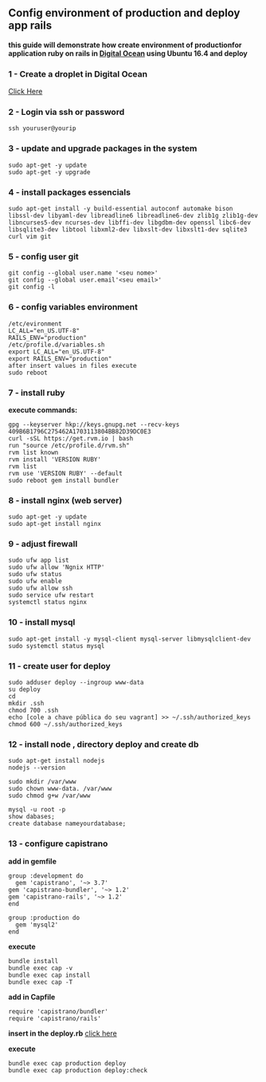 ## Config environment of production and deploy app rails
**this guide will demonstrate how create environment of productionfor application ruby on rails in [Digital Ocean](https://www.digitalocean.com) using Ubuntu 16.4 and deploy**

### 1 - Create a droplet in Digital Ocean
[Click Here](https://www.digitalocean.com/pricing/#droplet)

### 2 - Login via ssh or password
	ssh youruser@yourip

### 3 - update and upgrade packages in the system 
	
	sudo apt-get -y update 
	sudo apt-get -y upgrade 
	

### 4 - install packages essencials
	
	sudo apt-get install -y build-essential autoconf automake bison libssl-dev libyaml-dev libreadline6 libreadline6-dev zlib1g zlib1g-dev libncurses5-dev ncurses-dev libffi-dev libgdbm-dev openssl libc6-dev libsqlite3-dev libtool libxml2-dev libxslt-dev libxslt1-dev sqlite3 curl vim git
	

### 5 - config user git
    
    git config --global user.name '<seu nome>'
    git config --global user.email'<seu email>'
    git config -l

### 6 - config variables environment 
	
	/etc/evironment
	LC_ALL="en_US.UTF-8"
	RAILS_ENV="production"     
	/etc/profile.d/variables.sh
	export LC_ALL="en_US.UTF-8"
	export RAILS_ENV="production"	
	after insert values in files execute 
	sudo reboot

### 7 - install ruby
  
**execute commands:**
	
	
	gpg --keyserver hkp://keys.gnupg.net --recv-keys 409B6B1796C275462A1703113804BB82D39DC0E3	 
	curl -sSL https://get.rvm.io | bash
	run "source /etc/profile.d/rvm.sh" 
	rvm list known
	rvm install 'VERSION RUBY'
	rvm list
	rvm use 'VERSION RUBY' --default
	sudo reboot gem install bundler
	

### 8 - install nginx (web server)
	
	
	sudo apt-get -y update
	sudo apt-get install nginx
	


### 9 - adjust firewall
	
	
	sudo ufw app list
	sudo ufw allow 'Ngnix HTTP'
	sudo ufw status
	sudo ufw enable 
	sudo ufw allow ssh
	sudo service ufw restart 
	systemctl status nginx
	

### 10 - install mysql
	
	
	sudo apt-get install -y mysql-client mysql-server libmysqlclient-dev
	sudo systemctl status mysql
	


### 11 - create user for deploy 
	
	
	sudo adduser deploy --ingroup www-data
	su deploy
	cd 
	mkdir .ssh
	chmod 700 .ssh
	echo [cole a chave pública do seu vagrant] >> ~/.ssh/authorized_keys
	chmod 600 ~/.ssh/authorized_keys
	


### 12 -  install node , directory deploy and create db
	
	sudo apt-get install nodejs
	nodejs --version

	sudo mkdir /var/www
	sudo chown www-data. /var/www
	sudo chmod g+w /var/www  

	mysql -u root -p
	show dabases;
	create database nameyourdatabase;
	

### 13 - configure capistrano
	
**add in gemfile**
	
	group :development do
	  gem 'capistrano', '~> 3.7'
    gem 'capistrano-bundler', '~> 1.2'
    gem 'capistrano-rails', '~> 1.2'
	end 

	group :production do 
	  gem 'mysql2'
	end
	
	
**execute**
	
	bundle install
	bundle exec cap -v
	bundle exec cap install
	bundle exec cap -T
	

**add in  Capfile**
	
	require 'capistrano/bundler'
	require 'capistrano/rails'
	

**insert in the deploy.rb**
	[click here](https://gist.github.com/nelisr/7d201bd6c105fe5d8de4c7d4289155ab)
	
	
**execute**
	
	bundle exec cap production deploy
	bundle exec cap production deploy:check
	








